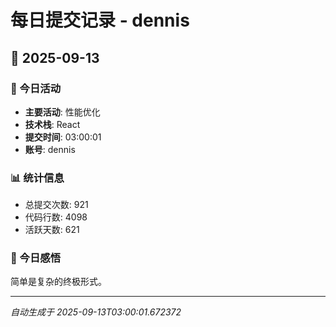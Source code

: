 # 每日提交记录 - dennis

## 📅 2025-09-13

### 🎯 今日活动
- **主要活动**: 性能优化
- **技术栈**: React
- **提交时间**: 03:00:01
- **账号**: dennis

### 📊 统计信息
- 总提交次数: 921
- 代码行数: 4098
- 活跃天数: 621

### 💭 今日感悟
简单是复杂的终极形式。

---
*自动生成于 2025-09-13T03:00:01.672372*
